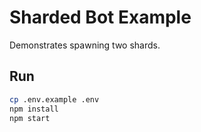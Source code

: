# Sharded Bot Example

Demonstrates spawning two shards.

## Run

```bash
cp .env.example .env
npm install
npm start
```
